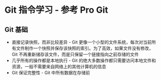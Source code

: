 # Git 指令学习 - 参考 Pro Git

## Git 基础
- 直接记录快照，而非比较差异 - Git 更像一个小型的文件系统，每次对当前所有文件制作一个快照并保存该快照的索引。为了高效，如果文件没有修改，Git 不再重新储存该文件，而是只保留一个链接指向之前存储的文件
- 几乎所有的操作都是本地执行 - Git 的绝大多数操作都只需要访问本地文件和资源，一般不需要来自网络上的其他计算机的信息
- Git 保证完整性 - Git 中所有数据在存储前
